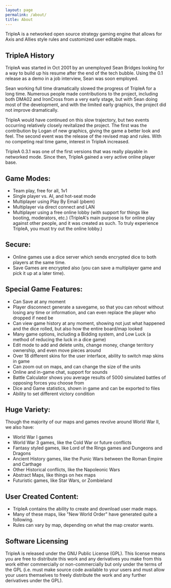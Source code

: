 ```yaml
---
layout: page
permalink: /about/
title: About
---
```



TripleA is a networked open source strategy gaming engine that allows for Axis and Allies style rules and customized user editable maps.


## TripleA History

TripleA was started in Oct 2001 by an unemployed Sean Bridges looking for a way to build up his resume after the end of the tech bubble. Using the 0.1 release as a demo in a job interview, Sean was soon employed.

Sean working full time dramatically slowed the progress of TripleA for a long time. Numerous people made contributions to the project, including both DMA02 and IronCross from a very early stage, but with Sean doing most of the development, and with the limited early graphics, the project did not improve dramatically.

TripleA would have continued on this slow trajectory, but two events occurring relatively closely revitalized the project. The first was the contribution by Logan of new graphics, giving the game a better look and feel. The second event was the release of the revised map and rules. With no competing real time game, interest in TripleA increased.

TripleA 0.3.1 was one of the first versions that was really playable in networked mode. Since then, TripleA gained a very active online player base.


## Game Modes:

* Team play, free for all, 1v1
* Single player vs. AI, and hot-seat mode
* Multiplayer using Play By Email (pbem)
* Multiplayer via direct connect and LAN
* Multiplayer using a free online lobby (with support for things like booting, moderators, etc.)
(TripleA's main purpose is for online play against other people, and it was created as such. To truly experience TripleA, you must try out the online lobby.)

## Secure:
* Online games use a dice server which sends encrypted dice to both players at the same time.
* Save Games are encrypted also (you can save a multiplayer game and pick it up at a later time).

## Special Game Features:
* Can Save at any moment
* Player disconnect generate a savegame, so that you can rehost without losing any time or information, and can even replace the player who dropped if need be
* Can view game history at any moment, showing not just what happened and the dice rolled, but also how the entire board/map looked
* Many game options, including a Bidding system, and Low Luck (a method of reducing the luck in a dice game)
* Edit mode to add and delete units, change money, change territory ownership, and even move pieces around
* Over 18 different skins for the user interface, ability to switch map skins in game
* Can zoom out on maps, and can change the size of the units
* Online and in-game chat, support for sounds
* Battle Calculator shows you average results of 5000 simulated battles of opposing forces you choose from
* Dice and Game statistics, shown in game and can be exported to files
* Ability to set different victory condition

## Huge Variety:
Though the majority of our maps and games revolve around World War II, we also have:
* World War I games
* World War 3 games, like the Cold War or future conflicts
* Fantasy styled games, like Lord of the Rings games and Dungeons and Dragons
* Ancient History games, like the Punic Wars between the Roman Empire and Carthage
* Other Historical conflicts, like the Napoleonic Wars
* Abstract Maps, like things on hex maps
* Futuristic games, like Star Wars, or Zombieland

## User Created Content:
* TripleA contains the ability to create and download user made maps.
* Many of these maps, like "New World Order" have generated quite a following.
* Rules can vary by map, depending on what the map creator wants.

## Software Licensing

TripleA is released under the GNU Public License (GPL). This license means you are free to distribute this work and any derivatives you make from this work either commercially or non-commercially but only under the terms of the GPL (i.e. must make source code available to your users and must allow your users themselves to freely distribute the work and any further derivatives under the GPL).

